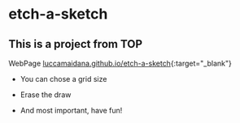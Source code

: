 # etch-a-sketch
## This is a project from TOP
WebPage [luccamaidana.github.io/etch-a-sketch](https://luccamaidana.github.io/etch-a-sketch/){:target="_blank"}

- You can chose a grid size

- Erase the draw

- And most important, have fun!